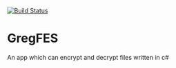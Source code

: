 [![Build Status](https://img.shields.io/endpoint.svg?url=https%3A%2F%2Factions-badge.atrox.dev%2Fgreggameplayer%2FChip8CSharp%2Fbadge%3Fref%3Dmaster&style=flat)](https://actions-badge.atrox.dev/greggameplayer/GregFES/goto?ref=main)

# GregFES
An app which can encrypt and decrypt files written in c#
